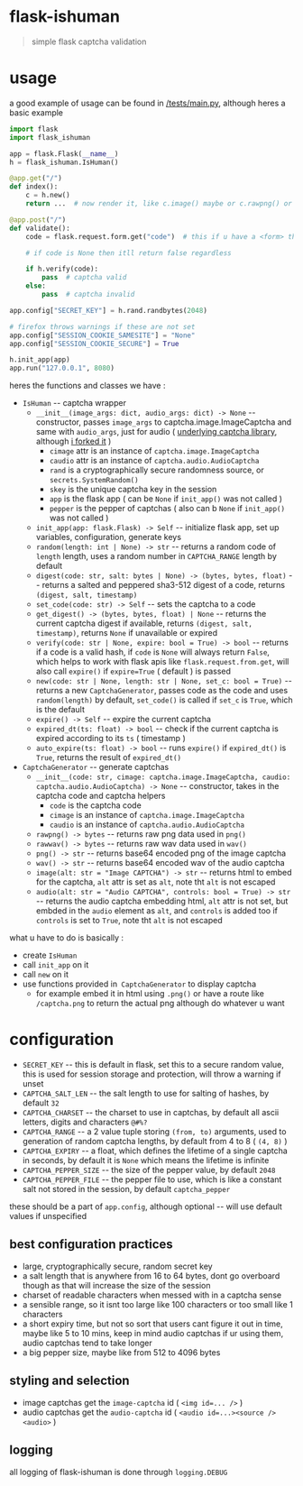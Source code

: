 # flask-ishuman

> simple flask captcha validation

# usage

a good example of usage can be found in [/tests/main.py](/tests/main.py), although heres a basic example

```py
import flask
import flask_ishuman

app = flask.Flask(__name__)
h = flask_ishuman.IsHuman()

@app.get("/")
def index():
    c = h.new()
    return ...  # now render it, like c.image() maybe or c.rawpng() or something

@app.post("/")
def validate():
    code = flask.request.form.get("code")  # this if u have a <form> that has name=code in it, but ur free to get the `code` in any way u want

    # if code is None then itll return false regardless

    if h.verify(code):
        pass  # captcha valid
    else:
        pass  # captcha invalid

app.config["SECRET_KEY"] = h.rand.randbytes(2048)

# firefox throws warnings if these are not set
app.config["SESSION_COOKIE_SAMESITE"] = "None"
app.config["SESSION_COOKIE_SECURE"] = True

h.init_app(app)
app.run("127.0.0.1", 8080)
```

heres the functions and classes we have :

-   `IsHuman` -- captcha wrapper
    -   `__init__(image_args: dict, audio_args: dict) -> None` -- constructor, passes `image_args` to captcha.image.ImageCaptcha and same with `audio_args`, just for audio ( [underlying captcha library](https://pypi.org/project/captcha/), although [i forked it](https://pypi.org/project/more-captcha/) )
        -   `cimage` attr is an instance of `captcha.image.ImageCaptcha`
        -   `caudio` attr is an instance of `captcha.audio.AudioCaptcha`
        -   `rand` is a cryptographically secure randomness source, or `secrets.SystemRandom()`
        -   `skey` is the unique captcha key in the session
        -   `app` is the flask app ( can be `None` if `init_app()` was not called )
        -   `pepper` is the pepper of captchas ( also can b `None` if `init_app()` was not called )
    -   `init_app(app: flask.Flask) -> Self` -- initialize flask app, set up variables, configuration, generate keys
    -   `random(length: int | None) -> str` -- returns a random code of `length` length, uses a random number in `CAPTCHA_RANGE` length by default
    -   `digest(code: str, salt: bytes | None) -> (bytes, bytes, float)` -- returns a salted and peppered sha3-512 digest of a code, returns `(digest, salt, timestamp)`
    -   `set_code(code: str) -> Self` -- sets the captcha to a code
    -   `get_digest() -> (bytes, bytes, float) | None` -- returns the current captcha digest if available, returns `(digest, salt, timestamp)`, returns `None` if unavailable or expired
    -   `verify(code: str | None, expire: bool = True) -> bool` -- returns if a code is a valid hash, if `code` is `None` will always return `False`, which helps to work with flask apis like `flask.request.from.get`, will also call `expire()` if `expire=True` ( default ) is passed
    -   `new(code: str | None, length: str | None, set_c: bool = True)` -- returns a new `CaptchaGenerator`, passes code as the code and uses `random(length)` by default, `set_code()` is called if `set_c` is `True`, which is the default
    -   `expire() -> Self` -- expire the current captcha
    -   `expired_dt(ts: float) -> bool` -- check if the current captcha is expired according to its `ts` ( timestamp )
    -   `auto_expire(ts: float) -> bool` -- runs `expire()` if `expired_dt()` is `True`, returns the result of `expired_dt()`
-   `CaptchaGenerator` -- generate captchas
    -   `__init__(code: str, cimage: captcha.image.ImageCaptcha, caudio: captcha.audio.AudioCaptcha) -> None` -- constructor, takes in the captcha code and captcha helpers
        -   `code` is the captcha code
        -   `cimage` is an instance of `captcha.image.ImageCaptcha`
        -   `caudio` is an instance of `captcha.audio.AudioCaptcha`
    -   `rawpng() -> bytes` -- returns raw png data used in `png()`
    -   `rawwav() -> bytes` -- returns raw wav data used in `wav()`
    -   `png() -> str` -- returns base64 encoded png of the image captcha
    -   `wav() -> str` -- returns base64 encoded wav of the audio captcha
    -   `image(alt: str = "Image CAPTCHA") -> str` -- returns html to embed for the captcha, `alt` attr is set as `alt`, note tht `alt` is not escaped
    -   `audio(alt: str = "Audio CAPTCHA", controls: bool = True) -> str` -- returns the audio captcha embedding html, `alt` attr is not set, but embded in the `audio` element as `alt`, and `controls` is added too if `controls` is set to `True`, note tht `alt` is not escaped

what u have to do is basically :

-   create `IsHuman`
-   call `init_app` on it
-   call `new` on it
-   use functions provided in` CaptchaGenerator` to display captcha
    -   for example embed it in html using `.png()` or have a route like `/captcha.png` to return the actual png although do whatever u want

# configuration

-   `SECRET_KEY` -- this is default in flask, set this to a secure random value, this is used for session storage and protection, will throw a warning if unset
-   `CAPTCHA_SALT_LEN` -- the salt length to use for salting of hashes, by default `32`
-   `CAPTCHA_CHARSET` -- the charset to use in captchas, by default all ascii letters, digits and characters `@#%?`
-   `CAPTCHA_RANGE` -- a 2 value tuple storing `(from, to)` arguments, used to generation of random captcha lengths, by default from 4 to 8 ( `(4, 8)` )
-   `CAPTCHA_EXPIRY` -- a float, which defines the lifetime of a single captcha in seconds, by default it is `None` which means the lifetime is infinite
-   `CAPTCHA_PEPPER_SIZE` -- the size of the pepper value, by default `2048`
-   `CAPTCHA_PEPPER_FILE` -- the pepper file to use, which is like a constant salt not stored in the session, by default `captcha_pepper`

these should be a part of `app.config`, although optional -- will use default values if unspecified

## best configuration practices

-   large, cryptographically secure, random secret key
-   a salt length that is anywhere from 16 to 64 bytes, dont go overboard though as that will increase the size of the session
-   charset of readable characters when messed with in a captcha sense
-   a sensible range, so it isnt too large like 100 characters or too small like 1 characters
-   a short expiry time, but not so sort that users cant figure it out in time, maybe like 5 to 10 mins, keep in mind audio captchas if ur using them, audio captchas tend to take longer
-   a big pepper size, maybe like from 512 to 4096 bytes

## styling and selection

-   image captchas get the `image-captcha` id ( `<img id=... />` )
-   audio captchas get the `audio-captcha` id ( `<audio id=...><source /><audio>` )

## logging

all logging of flask-ishuman is done through `logging.DEBUG`
